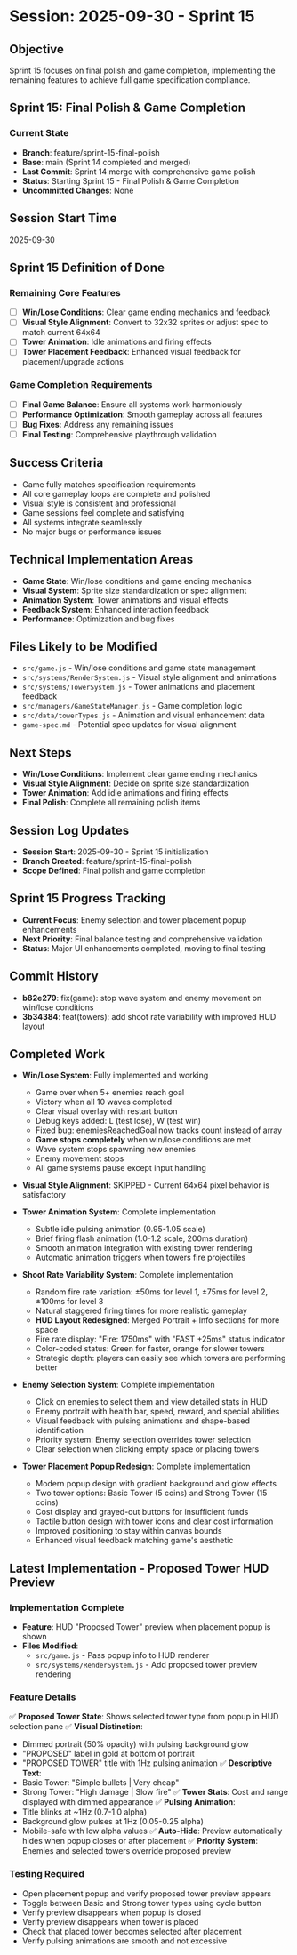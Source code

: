 # Session: 2025-09-30 - Sprint 15

## Objective
Sprint 15 focuses on final polish and game completion, implementing the remaining features to achieve full game specification compliance.

## Sprint 15: Final Polish & Game Completion

### Current State
- **Branch**: feature/sprint-15-final-polish
- **Base**: main (Sprint 14 completed and merged)
- **Last Commit**: Sprint 14 merge with comprehensive game polish
- **Status**: Starting Sprint 15 - Final Polish & Game Completion
- **Uncommitted Changes**: None

## Session Start Time
2025-09-30

## Sprint 15 Definition of Done

### Remaining Core Features
- [ ] **Win/Lose Conditions**: Clear game ending mechanics and feedback
- [ ] **Visual Style Alignment**: Convert to 32x32 sprites or adjust spec to match current 64x64
- [ ] **Tower Animation**: Idle animations and firing effects
- [ ] **Tower Placement Feedback**: Enhanced visual feedback for placement/upgrade actions

### Game Completion Requirements
- [ ] **Final Game Balance**: Ensure all systems work harmoniously
- [ ] **Performance Optimization**: Smooth gameplay across all features
- [ ] **Bug Fixes**: Address any remaining issues
- [ ] **Final Testing**: Comprehensive playthrough validation

## Success Criteria
- Game fully matches specification requirements
- All core gameplay loops are complete and polished
- Visual style is consistent and professional
- Game sessions feel complete and satisfying
- All systems integrate seamlessly
- No major bugs or performance issues

## Technical Implementation Areas
- **Game State**: Win/lose conditions and game ending mechanics
- **Visual System**: Sprite size standardization or spec alignment
- **Animation System**: Tower animations and visual effects
- **Feedback System**: Enhanced interaction feedback
- **Performance**: Optimization and bug fixes

## Files Likely to be Modified
- `src/game.js` - Win/lose conditions and game state management
- `src/systems/RenderSystem.js` - Visual style alignment and animations
- `src/systems/TowerSystem.js` - Tower animations and placement feedback
- `src/managers/GameStateManager.js` - Game completion logic
- `src/data/towerTypes.js` - Animation and visual enhancement data
- `game-spec.md` - Potential spec updates for visual alignment

## Next Steps
- **Win/Lose Conditions**: Implement clear game ending mechanics
- **Visual Style Alignment**: Decide on sprite size standardization
- **Tower Animation**: Add idle animations and firing effects
- **Final Polish**: Complete all remaining polish items

## Session Log Updates
- **Session Start**: 2025-09-30 - Sprint 15 initialization
- **Branch Created**: feature/sprint-15-final-polish
- **Scope Defined**: Final polish and game completion

## Sprint 15 Progress Tracking
- **Current Focus**: Enemy selection and tower placement popup enhancements
- **Next Priority**: Final balance testing and comprehensive validation
- **Status**: Major UI enhancements completed, moving to final testing

## Commit History
- **b82e279**: fix(game): stop wave system and enemy movement on win/lose conditions
- **3b34384**: feat(towers): add shoot rate variability with improved HUD layout

## Completed Work
- **Win/Lose System**: Fully implemented and working
  - Game over when 5+ enemies reach goal
  - Victory when all 10 waves completed
  - Clear visual overlay with restart button
  - Debug keys added: L (test lose), W (test win)
  - Fixed bug: enemiesReachedGoal now tracks count instead of array
  - **Game stops completely** when win/lose conditions are met
  - Wave system stops spawning new enemies
  - Enemy movement stops
  - All game systems pause except input handling

- **Visual Style Alignment**: SKIPPED - Current 64x64 pixel behavior is satisfactory

- **Tower Animation System**: Complete implementation
  - Subtle idle pulsing animation (0.95-1.05 scale)
  - Brief firing flash animation (1.0-1.2 scale, 200ms duration)
  - Smooth animation integration with existing tower rendering
  - Automatic animation triggers when towers fire projectiles

- **Shoot Rate Variability System**: Complete implementation
  - Random fire rate variation: ±50ms for level 1, ±75ms for level 2, ±100ms for level 3
  - Natural staggered firing times for more realistic gameplay
  - **HUD Layout Redesigned**: Merged Portrait + Info sections for more space
  - Fire rate display: "Fire: 1750ms" with "FAST +25ms" status indicator
  - Color-coded status: Green for faster, orange for slower towers
  - Strategic depth: players can easily see which towers are performing better

- **Enemy Selection System**: Complete implementation
  - Click on enemies to select them and view detailed stats in HUD
  - Enemy portrait with health bar, speed, reward, and special abilities
  - Visual feedback with pulsing animations and shape-based identification
  - Priority system: Enemy selection overrides tower selection
  - Clear selection when clicking empty space or placing towers

- **Tower Placement Popup Redesign**: Complete implementation
  - Modern popup design with gradient background and glow effects
  - Two tower options: Basic Tower (5 coins) and Strong Tower (15 coins)
  - Cost display and grayed-out buttons for insufficient funds
  - Tactile button design with tower icons and clear cost information
  - Improved positioning to stay within canvas bounds
  - Enhanced visual feedback matching game's aesthetic

## Latest Implementation - Proposed Tower HUD Preview

### Implementation Complete
- **Feature**: HUD "Proposed Tower" preview when placement popup is shown
- **Files Modified**: 
  - `src/game.js` - Pass popup info to HUD renderer
  - `src/systems/RenderSystem.js` - Add proposed tower preview rendering

### Feature Details
✅ **Proposed Tower State**: Shows selected tower type from popup in HUD selection pane
✅ **Visual Distinction**: 
  - Dimmed portrait (50% opacity) with pulsing background glow
  - "PROPOSED" label in gold at bottom of portrait
  - "PROPOSED TOWER" title with 1Hz pulsing animation
✅ **Descriptive Text**:
  - Basic Tower: "Simple bullets | Very cheap"
  - Strong Tower: "High damage | Slow fire"
✅ **Tower Stats**: Cost and range displayed with dimmed appearance
✅ **Pulsing Animation**: 
  - Title blinks at ~1Hz (0.7-1.0 alpha)
  - Background glow pulses at 1Hz (0.05-0.25 alpha)
  - Mobile-safe with low alpha values
✅ **Auto-Hide**: Preview automatically hides when popup closes or after placement
✅ **Priority System**: Enemies and selected towers override proposed preview

### Testing Required
- Open placement popup and verify proposed tower preview appears
- Toggle between Basic and Strong tower types using cycle button
- Verify preview disappears when popup is closed
- Verify preview disappears when tower is placed
- Check that placed tower becomes selected after placement
- Verify pulsing animations are smooth and not excessive
